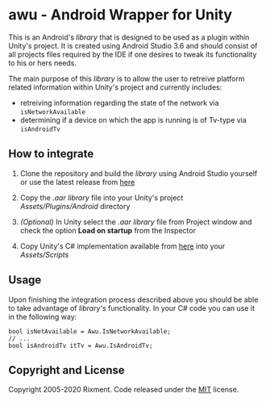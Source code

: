 # awu - Android Wrapper for Unity

This is an Android's _library_ that is designed to be used as a plugin within Unity's project. It is created using Android Studio 3.6 and should consist of all projects files required by the IDE if one desires to tweak its functionality to his or hers needs.

The main purpose of this _library_ is to allow the user to retreive platform related information within Unity's project and currently includes:

- retreiving information regarding the state of the network via `isNetworkAvailable`
- determining if a device on which the app is running is of Tv-type via `isAndroidTv`

## How to integrate

1. Clone the repository and build the _library_ using Android Studio yourself or use the latest release from [here](awu/build/outputs/aar/awu-release.aar)

2. Copy the _.aar library_ file into your Unity's project _Assets/Plugins/Android_ directory

3. _(Optional)_ In Unity select the _.aar library_ file from Project window and check the option __Load on startup__ from the Inspector

4. Copy Unity's C# implementation available from [here](UnityScript/Awu.cs) into your _Assets/Scripts_

## Usage

Upon finishing the integration process described above you should be able to take advantage of _library's_ functionality. In your C# code you can use it in the following way:

```
bool isNetAvailable = Awu.IsNetworkAvailable;
// ...
bool isAndroidTv itTv = Awu.IsAndroidTv;
```

## Copyright and License
Copyright 2005-2020 Rixment. Code released under the [MIT](./LICENSE) license.
